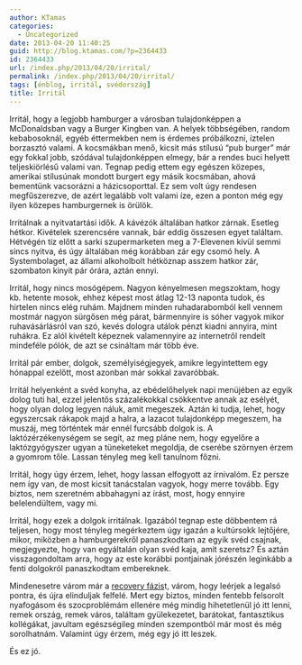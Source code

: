 ```yaml
---
author: KTamas
categories:
  - Uncategorized
date: 2013-04-20 11:40:25
guid: http://blog.ktamas.com/?p=2364433
id: 2364433
url: /index.php/2013/04/20/irrital/
permalink: /index.php/2013/04/20/irrital/
tags: [énblog, irritál, svédország]
title: Irritál
---
```


Irritál, hogy a legjobb hamburger a városban tulajdonképpen a McDonaldsban vagy a Burger Kingben van. A helyek többségében, random kebabosoknál, egyéb éttermekben nem is érdemes próbálkozni, íztelen borzasztó valami. A kocsmákban menő, kicsit más stílusú &#8220;pub burger&#8221; már egy fokkal jobb, szódával tulajdonképpen elmegy, bár a rendes buci helyett teljeskiörlésű valami van. Tegnap pedig ettem egy egészen közepes, amerikai stílusúnak mondott burgert egy másik kocsmában, ahová bementünk vacsorázni a házicsoporttal. Ez sem volt úgy rendesen megfűszerezve, de azért legalább volt valami íze, ezen a ponton még egy ilyen közepes hamburgernek is örülök.

Irritálnak a nyitvatartási idők. A kávézók általában hatkor zárnak. Esetleg hétkor. Kivételek szerencsére vannak, bár eddig összesen egyet találtam. Hétvégén tíz előtt a sarki szupermarketen meg a 7-Elevenen kívül semmi sincs nyitva, és úgy általában még korábban zár egy csomó hely. A Systembolaget, az állami alkoholbolt hétköznap asszem hatkor zár, szombaton kinyit pár órára, aztán ennyi.

Irritál, hogy nincs mosógépem. Nagyon kényelmesen megszoktam, hogy kb. hetente mosok, ehhez képest most átlag 12-13 naponta tudok, és hirtelen nincs elég ruhám. Majdnem minden ruhadarabomból kell vennem mostmár nagyon sürgősen még párat, bármennyire is sóher vagyok mikor ruhavásárlásról van szó, kevés dologra utálok pénzt kiadni annyira, mint ruhákra. Ez alól kivételt képeznek valamennyire az internetről rendelt mindeféle pólók, de azt se csináltam már több éve.

Irritál pár ember, dolgok, személyiségjegyek, amikre legyintettem egy hónappal ezelőtt, most azonban már sokkal zavaróbbak. 

Irritál helyenként a svéd konyha, az ebédelőhelyek napi menüjében az egyik dolog tuti hal, ezzel jelentős százalékokkal csökkentve annak az esélyét, hogy olyan dolog legyen náluk, amit megeszek. Aztán ki tudja, lehet, hogy egyszercsak rákapok majd a halra, a lazacot tulajdonképp megeszem, ha muszáj, meg történtek már ennél furcsább dolgok is. A laktózérzékenységem se segít, az meg pláne nem, hogy egyelőre a laktózgyógyszer ugyan a tüneketeket megoldja, de cserébe szörnyen érzem a gyomrom tőle. Lassan tényleg meg kell tanulnom főzni.

Irritál, hogy úgy érzem, lehet, hogy lassan elfogyott az írnivalóm. Ez persze nem így van, de most kicsit tanácstalan vagyok, hogy merre tovább. Egy biztos, nem szeretném abbahagyni az írást, most, hogy ennyire belelendültem, vagy mi.

Irritál, hogy ezek a dolgok irritálnak. Igazából tegnap este döbbentem rá teljesen, hogy most tényleg megérkeztem úgy igazán a kultúrsokk lejtőjére, mikor, miközben a hamburgerekről panaszkodtam az egyik svéd csajnak, megjegyezte, hogy van egyáltalán olyan svéd kaja, amit szeretsz? És aztán visszagondoltam arra, hogy az este korábbi pontjainak jórészén leginkább a fenti dolgokról panaszkodtam embereknek.

Mindenesetre várom már a [recovery fázis](blog.ktamas.com/index.php/2013/02/23/linkek-szombat/)t, várom, hogy leérjek a legalsó pontra, és újra elinduljak felfelé. Mert egy biztos, minden fentebb felsorolt nyafogásom és szocproblémám ellenére még mindig hihetetlenül jó itt lenni, remek ország, remek város, találtam gyülekezetet, barátokat, fantasztikus kollégákat, javultam egészségileg minden szempontból már most és még sorolhatnám. Valamint úgy érzem, még egy jó itt leszek.

És ez jó.
